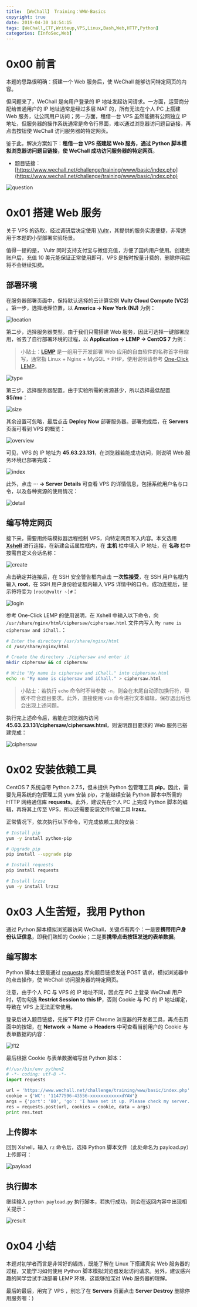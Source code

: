 ```yaml
---
title: 【WeChall】 Training：WWW-Basics
copyright: true
date: 2019-04-30 14:54:15
tags: [WeChall,CTF,Writeup,VPS,Linux,Bash,Web,HTTP,Python]
categories: [InfoSec,Web]
---
```


# 0x00 前言

本题的思路很明确：搭建一个 Web 服务后，使 WeChall 能够访问特定网页的内容。

但问题来了，WeChall 是向用户登录的 IP 地址发起访问请求。一方面，运营商分配给普通用户的 IP 地址通常是经过多层 NAT 的，所有无法在个人 PC 上搭建 Web 服务，让公网用户访问；另一方面，租借一台 VPS 虽然能拥有公网独立 IP 地址，但服务器的操作系统通常是命令行界面，难以通过浏览器访问题目链接，再点击按钮使 WeChall 访问服务器的特定网页。

鉴于此，解决方案如下：**租借一台 VPS 搭建起 Web 服务，通过 Python 脚本模拟浏览器访问题目链接，使 WeChall 成功访问服务器的特定网页**。

- 题目链接：[https://www.wechall.net/challenge/training/www/basic/index.php](https://www.wechall.net/challenge/training/www/basic/index.php)

<!-- more -->

![question](https://blog-1255335783.cos.ap-guangzhou.myqcloud.com/wechall-training-www-basics/question.png)

# 0x01 搭建 Web 服务

关于 VPS 的选取，经过调研后决定使用 [Vultr](https://www.vultr.com/)，其提供的服务实惠便捷，非常适用于本题的小型部署实验场景。

值得一提的是， Vultr 同时支持支付宝与微信充值，方便了国内用户使用。创建完账户后，充值 10 美元能保证正常使用即可，VPS 是按时按量计费的，删除停用后将不会继续扣费。

## 部署环境

在服务器部署页面中，保持默认选择的云计算实例 **Vultr Cloud Compute (VC2)** 。第一步，选择地理位置，以 **America -> New York (NJ)** 为例：

![location](https://blog-1255335783.cos.ap-guangzhou.myqcloud.com/wechall-training-www-basics/location.png)

第二步，选择服务器类型。由于我们只需搭建 Web 服务，因此可选择一键部署应用，省去了自行部署环境的过程，以 **Application -> LEMP -> CentOS 7** 为例：

> 小贴士：**[LEMP](https://lemp.io/)** 是一组用于开发部署 Web 应用的自由软件的名称首字母缩写，通常指 Linux + Nginx + MySQL + PHP，使用说明请参考 [One-Click LEMP](https://www.vultr.com/docs/one-click-lemp)。

![type](https://blog-1255335783.cos.ap-guangzhou.myqcloud.com/wechall-training-www-basics/type.png)

第三步，选择服务器配置。由于实验所需的资源甚少，所以选择最低配置 **$5/mo**：

![size](https://blog-1255335783.cos.ap-guangzhou.myqcloud.com/wechall-training-www-basics/size.png)

其余设置可忽略，最后点击 **Deploy Now** 部署服务器。部署完成后，在 **Servers** 页面可看到 VPS 的概览：

![overview](https://blog-1255335783.cos.ap-guangzhou.myqcloud.com/wechall-training-www-basics/overview.png)

可见，VPS 的 IP 地址为 **45.63.23.131**，在浏览器若能成功访问，则说明 Web 服务环境已部署完成：

![index](https://blog-1255335783.cos.ap-guangzhou.myqcloud.com/wechall-training-www-basics/index.png)

此外，点击 **··· -> Server Details** 可查看 VPS 的详情信息，包括系统用户名与口令，以及各种资源的使用情况：

![detail](https://blog-1255335783.cos.ap-guangzhou.myqcloud.com/wechall-training-www-basics/detail.png)

## 编写特定网页

接下来，需要用终端模拟器远程控制 VPS，向特定网页写入内容。本文选用 **[Xshell](https://www.netsarang.com/en/xshell/)** 进行连接，在新建会话属性框内，在 **主机** 栏中填入 IP 地址，在 **名称** 栏中按需自定义会话名称：

![create](https://blog-1255335783.cos.ap-guangzhou.myqcloud.com/wechall-training-www-basics/create.png)

点击确定并连接后，在 SSH 安全警告框内点击 **一次性接受**，在 SSH 用户名框内输入 **root**，在 SSH 用户身份验证框内输入 VPS 详情中的口令。成功连接后，提示符将变为 `[root@vultr ~]#`：

![login](https://blog-1255335783.cos.ap-guangzhou.myqcloud.com/wechall-training-www-basics/login.png)

参考 One-Click LEMP 的使用说明，在 Xshell 中输入以下命令，向 `/usr/share/nginx/html/ciphersaw/ciphersaw.html` 文件内写入 `My name is ciphersaw and iChall.`：

```bash
# Enter the directory /usr/share/nginx/html
cd /usr/share/nginx/html

# Create the directory ./ciphersaw and enter it
mkdir ciphersaw && cd ciphersaw

# Write "My name is ciphersaw and iChall." into ciphersaw.html
echo -n "My name is ciphersaw and iChall." > ciphersaw.html
```

> 小贴士：若执行 `echo` 命令时不带参数 `-n`，则会在末尾自动添加换行符，导致不符合题目要求。此外，直接使用 `vim` 命令进行文本编辑，保存退出后也会出现上述问题。

执行完上述命令后，若能在浏览器内访问 **45.63.23.131/ciphersaw/ciphersaw.html**，则说明题目要求的 Web 服务已搭建完成：

![ciphersaw](https://blog-1255335783.cos.ap-guangzhou.myqcloud.com/wechall-training-www-basics/ciphersaw.png)

# 0x02 安装依赖工具

CentOS 7 系统自带 Python 2.7.5，但未提供 Python 包管理工具 **pip**。因此，需要先用系统的包管理工具 yum 安装 pip，才能继续安装 Python 脚本中所需的 HTTP 网络通信库 **requests**。此外，建议先在个人 PC 上完成 Python 脚本的编辑，再将其上传至 VPS，所以还需要安装文件传输工具 **lrzsz**。

正常情况下，依次执行以下命令，可完成依赖工具的安装：

```bash
# Install pip
yum -y install python-pip

# Upgrade pip
pip install --upgrade pip

# Install requests
pip install requests

# Install lrzsz
yum -y install lrzsz
```

# 0x03 人生苦短，我用 Python

通过 Python 脚本模拟浏览器访问 WeChall，关键点有两个：一是要**携带用户身份认证信息**，即我们熟知的 Cookie；二是要**携带点击按钮发送的表单数据**。

## 编写脚本

Python 脚本主要是通过 [requests](https://requests.kennethreitz.org/en/master/) 库向题目链接发送 POST 请求，模拟浏览器中的点击操作，使 WeChall 访问服务器的特定网页。

注意，由于个人 PC 与 VPS 的 IP 地址不同，因此在 PC 上登录 WeChall 用户时，切勿勾选 **Restrict Session to this IP**，否则 Cookie 与 PC 的 IP 地址绑定，导致在 VPS 上无法正常使用。

登录后进入题目链接，先按下 **F12** 打开 Chrome 浏览器的开发者工具，再点击页面中的按钮，在 **Network -> Name -> Headers** 中可查看当前用户的 Cookie 与表单数据的内容：

![f12](https://blog-1255335783.cos.ap-guangzhou.myqcloud.com/wechall-training-www-basics/f12.png)

最后根据 Cookie 与表单数据编写出 Python 脚本：

```python
#!/usr/bin/env python2
# -*- coding: utf-8 -*-
import requests

url = 'https://www.wechall.net/challenge/training/www/basic/index.php'
cookie = {'WC': '11477596-43556-xxxxxxxxxxxxdYAW'}
args = {'port': '80', 'go': 'I have set it up. Please check my server.'}
res = requests.post(url, cookies = cookie, data = args)
print res.text
```

## 上传脚本

回到 Xshell，输入 `rz` 命令后，选择 Python 脚本文件（此处命名为 payload.py）上传即可：

![payload](https://blog-1255335783.cos.ap-guangzhou.myqcloud.com/wechall-training-www-basics/payload.png)

## 执行脚本

继续输入 `python payload.py` 执行脚本，若执行成功，则会在返回内容中出现相关提示：

![result](https://blog-1255335783.cos.ap-guangzhou.myqcloud.com/wechall-training-www-basics/result.png)

# 0x04 小结

本题对初学者而言是非常好的锻炼，既能了解在 Linux 下搭建真实 Web 服务器的过程，又能学习如何使用 Python 脚本模拟浏览器发起访问请求。另外，建议感兴趣的同学尝试手动部署 LEMP 环境，这能够加深对 Web 服务器的理解。

最后的最后，用完了 VPS ，别忘了在 **Servers** 页面点击 **Server Destroy** 删除停用服务喔：)